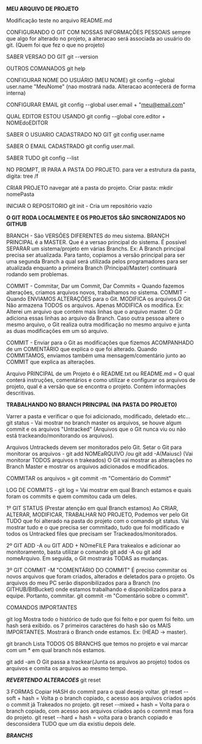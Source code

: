 ****MEU ARQUIVO DE PROJETO****

Modificação teste no arquivo README.md

CONFIGURANDO O GIT COM NOSSAS INFORMAÇÕES PESSOAIS
sempre que algo for alterado no projeto, a alteracao será associada ao usuário do git.
(Quem foi que fez o que no projeto)

SABER VERSAO DO GIT
git --version

OUTROS COMANADOS
git help

CONFIGURAR NOME DO USUÁRIO (MEU NOME)
git config --global user.name "MeuNome" (nao mostrará nada. Alteracao acontecerá de forma interna)

CONFIGURAR EMAIL
git config --global user.email + "meu@email.com"

QUAL EDITOR ESTOU USANDO
git config --global core.editor + NOMEdoEDITOR

SABER O USUARIO CADASTRADO NO GIT
git config user.name

SABER O EMAIL CADASTRADO
git config user.mail.

SABER TUDO
git config --list

NO PROMPT, IR PARA A PASTA DO PROJETO.
para ver a estrutura da pasta, digita: tree /f

CRIAR PROJETO
navegar até a pasta do projeto. Criar pasta: mkdir nomePasta

INICIAR O REPOSITORIO
git init - Cria um repositório vazio

********O GIT RODA LOCALMENTE E OS PROJETOS SÃO SINCRONIZADOS NO GITHUB********

BRANCH - São VERSÕES DIFERENTES do meu sistema. BRANCH PRINCIPAL é a MASTER. Que é a versao principal do sistema.
É possível SEPARAR um sistema/projeto em várias Branchs.
Ex: A Branch principal precisa ser atualizada. Para tanto, copiamos a versão principal para ser uma segunda Branch a qual será utilizada pelos programadores para ser atualizada enquanto a primeira Branch (Principal/Master) continuará rodando sem problemas.

COMMIT - Commitar, Dar um Commit, Dar Commits = Quando fazemos alterações, criamos arquivos novos, trabalhamos no sistema.
COMMIT - Quando ENVIAMOS ALTERAÇÕES para o Git. MODIFICA os arquivos.O Git Não armazena TODOS os arquivos. Apenas MODIFICA os modifica. 
Ex: Alterei um arquivo que contém mais linhas que o arquivo master. O Git adiciona essas linhas ao arquivo da Branch. Caso outra pessoa altere o mesmo arquivo, o Git realiza outra modificação no mesmo arquivo e junta as duas modificações em um só arquivo.

COMMIT - Enviar para o Git as modificações que fizemos ACOMPANHADO de um COMENTÁRIO que explica o que foi alterado.
Quando COMMITAMOS, enviamos também uma mensagem/comentário junto ao COMMIT que explica as alterações.

Arquivo PRINCIPAL de um Projeto é o README.txt ou README.md = O qual conterá instruções, comentários e como utilizar e configurar os arquivos de projeto, qual é a versão que se encontra o projeto. Contém informações descritivas.

****TRABALHANDO NO BRANCH PRINCIPAL (NA PASTA DO PROJETO)****

Varrer a pasta e verificar o que foi adicionado, modificado, deletado etc...
git status - Vai mostrar no branch master os arquivos, se houve algum commit e os arquivos "Untracked" (Arquivos que o Git nunca viu ou não está trackeando/monitorando os arquivos).

Arquivos Untrackeds devem ser monitorados pelo Git.
Setar o Git para monitorar os arquivos - git add NOMEaRQUIVO /ou git add -A(Maiusc) (Vai monitorar TODOS arquivos n trakeados)
O Git vai mostrar as alterações no Branch Master e mostrar os arquivos adicionados e modificados.

COMMITAR os arquivos = git commit -m "Comentário do Commit" 

LOG DE COMMITS - git log = Vai mostrar em qual Branch estamos e quais foram os commits e quem commitou cada um deles.

1º GIT STATUS (Prestar atenção em qual Branch estamos)
Ao CRIAR, ALTERAR, MODIFICAR, TRABALHAR NO PROJETO, Podemos ver pelo Git TUDO que foi alterado na pasta do projeto com
o comando git status. Vai mostrar tudo e o que precisa ser commitado, tudo que foi modificado e todos os Untracked files que precisam ser Trackeados/monitorados.

2º GIT ADD -A ou GIT ADD + NOmeFILE
Para trakealos e adicionar ao monitoramento, basta utilizar o comando git add -A ou git add nomeArquivo.
Em seguida, o Git mostrarás TODAS as mudanças.

3º GIT COMMIT -M "COMENTÁRIO DO COMMIT"
É preciso commitar os novos arquivos que foram criados, alterados e deletados para o projeto. Os arquivos do meu PC serão disponibilizados para a Branch (no GITHUB/BitBucket) onde estamos trabalhando e disponibilizados para a equipe. Portanto, commitar. git commit -m "Comentário sobre o commit".

COMANDOS IMPORTANTES

git log
Mostra todo o histórico de tudo que foi feito e por quem foi feito.
um hash será exibido. os 7 primeiros caractéres do hash são os MAIS IMPORTANTES.
Mostrará o Branch onde estamos. Ex: (HEAD -> master).

git branch
Lista TODOS OS BRANCHS que temos no projeto e vai marcar com um * em qual branch nós estamos.

git add -am
O Git passa a trackear(Junta os arquivos ao projeto) todos os arquivos e comita os arquivos ao mesmo tempo.


*****REVERTENDO ALTERACOES*****
git reset

3 FORMAS 
Copiar HASH do commit para o qual desejo voltar.
git reset --soft + hash = Volta p o branch copiado, c acesso aos arquivos criados após o commit já Trakeados no projeto.
git reset --mixed + hash = Volta para o branch copiado, com acesso aos arquivos criados após o commit mas fora do projeto.
git reset --hard + hash = volta para o branch copiado e desconsidera TUDO que um dia existiu depois dele.

*****BRANCHS*****



